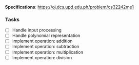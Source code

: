 **Specifications**: https://oj.dcs.upd.edu.ph/problem/cs32242me1

### Tasks
- [ ] Handle input processing
- [ ] Handle polynomial representation 
- [ ] Implement operation: addition
- [ ] Implement operation: subtraction
- [ ] Implement operation: multiplication
- [ ] Implement operation: division